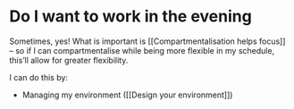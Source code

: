 # Do I want to work in the evening
Sometimes, yes! What is important is [[Compartmentalisation helps focus]] – so if I can compartmentalise while being more flexible in my schedule, this’ll allow for greater flexibility.

I can do this by:
* Managing my environment ([[Design your environment]])

<!-- {BearID:3D4A32D9-0550-4243-8B7E-8C51B65CA8A7-3348-0000072442BE51B5} -->
